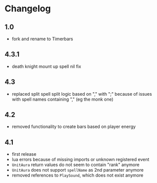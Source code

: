 # Changelog

## 1.0

* fork and rename to Timerbars

## 4.3.1

* death knight mount up spell nil fix

## 4.3

* replaced split spell split logic based on "," with ";" because of issues with spell names containing "," (eg the monk one)

## 4.2

* removed functionality to create bars based on player energy

## 4.1

* first release
* lua errors because of missing imports or unknown registered event
* `UnitAura` return values do not seem to contain "rank" anymore
* `UnitAura` does not support `spellName` as 2nd parameter anymore
* removed references to `PlaySound`, which does not exist anymore
